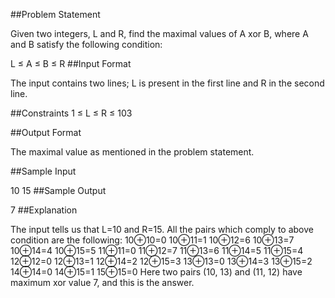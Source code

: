 ##Problem Statement

Given two integers, L and R, find the maximal values of A xor B, where A and B satisfy the following condition:

L ≤ A ≤ B ≤ R
##Input Format

The input contains two lines; L is present in the first line and R in the second line.

##Constraints
1 ≤ L ≤ R ≤ 103

##Output Format

The maximal value as mentioned in the problem statement.

##Sample Input

10
15
##Sample Output

7
##Explanation

The input tells us that L=10 and R=15. All the pairs which comply to above condition are the following:
10⊕10=0
10⊕11=1
10⊕12=6
10⊕13=7
10⊕14=4
10⊕15=5
11⊕11=0
11⊕12=7
11⊕13=6
11⊕14=5
11⊕15=4
12⊕12=0
12⊕13=1
12⊕14=2
12⊕15=3
13⊕13=0
13⊕14=3
13⊕15=2
14⊕14=0
14⊕15=1
15⊕15=0
Here two pairs (10, 13) and (11, 12) have maximum xor value 7, and this is the answer.
